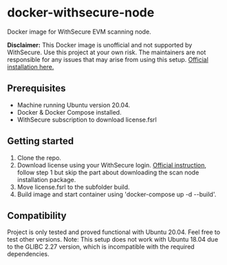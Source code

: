 # docker-withsecure-node
Docker image for WithSecure EVM scanning node.

**Disclaimer:**
This Docker image is unofficial and not supported by WithSecure. Use  this project at your own risk. The maintainers are not responsible for any issues that may arise from using this setup. [Official installation here.](https://www.withsecure.com/userguides/product.html#business/radar/4.0/en/concept_9B2C05AAE1F34D358F21371C0FC2FEBD-4.0-en "Official installation here.")

## Prerequisites
- Machine running Ubuntu version 20.04.
- Docker & Docker Compose installed.
- WithSecure subscription to download license.fsrl

## Getting started
1. Clone the repo.
2. Download license using your WithSecure login. [Official instruction](https://www.withsecure.com/userguides/product.html#business/radar/4.0/en/task_CE3186C99BF84BA289D58BA8A883DC40-4.0-en "Official instruction"), follow step 1 but skip the part about downloading the scan node installation package.
4. Move license.fsrl to the subfolder build.
5. Build image and start container using 'docker-compose up -d --build'.

## Compatibility
Project is only  tested and proved functional with Ubuntu 20.04. Feel free to test other versions. Note: This setup does not work with Ubuntu 18.04 due to the GLIBC 2.27 version, which is incompatible with the required dependencies.
